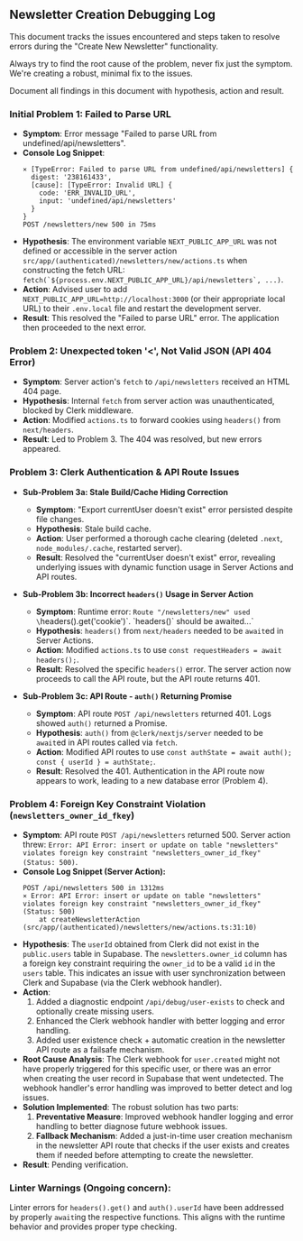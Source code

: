 ## Newsletter Creation Debugging Log

This document tracks the issues encountered and steps taken to resolve errors during the "Create New Newsletter" functionality.

Always try to find the root cause of the problem, never fix just the symptom. We're creating a robust, minimal fix to the issues.

Document all findings in this document with hypothesis, action and result.

### Initial Problem 1: Failed to Parse URL
- **Symptom**: Error message "Failed to parse URL from undefined/api/newsletters".
- **Console Log Snippet**:
  ```
  ⨯ [TypeError: Failed to parse URL from undefined/api/newsletters] {
    digest: '238161433',
    [cause]: [TypeError: Invalid URL] {
      code: 'ERR_INVALID_URL',
      input: 'undefined/api/newsletters'
    }
  }
  POST /newsletters/new 500 in 75ms
  ```
- **Hypothesis**: The environment variable `NEXT_PUBLIC_APP_URL` was not defined or accessible in the server action `src/app/(authenticated)/newsletters/new/actions.ts` when constructing the fetch URL: ``fetch(`${process.env.NEXT_PUBLIC_APP_URL}/api/newsletters`, ...)``.
- **Action**: Advised user to add `NEXT_PUBLIC_APP_URL=http://localhost:3000` (or their appropriate local URL) to their `.env.local` file and restart the development server.
- **Result**: This resolved the "Failed to parse URL" error. The application then proceeded to the next error.

### Problem 2: Unexpected token '<', Not Valid JSON (API 404 Error)
- **Symptom**: Server action's `fetch` to `/api/newsletters` received an HTML 404 page.
- **Hypothesis**: Internal `fetch` from server action was unauthenticated, blocked by Clerk middleware.
- **Action**: Modified `actions.ts` to forward cookies using `headers()` from `next/headers`.
- **Result**: Led to Problem 3. The 404 was resolved, but new errors appeared.

### Problem 3: Clerk Authentication & API Route Issues
- **Sub-Problem 3a: Stale Build/Cache Hiding Correction**
  - **Symptom**: "Export currentUser doesn't exist" error persisted despite file changes.
  - **Hypothesis**: Stale build cache.
  - **Action**: User performed a thorough cache clearing (deleted `.next`, `node_modules/.cache`, restarted server).
  - **Result**: Resolved the "currentUser doesn't exist" error, revealing underlying issues with dynamic function usage in Server Actions and API routes.

- **Sub-Problem 3b: Incorrect `headers()` Usage in Server Action**
  - **Symptom**: Runtime error: `Route "/newsletters/new" used \`headers().get('cookie')\`. \`headers()\` should be awaited...`
  - **Hypothesis**: `headers()` from `next/headers` needed to be `await`ed in Server Actions.
  - **Action**: Modified `actions.ts` to use `const requestHeaders = await headers();`.
  - **Result**: Resolved the specific `headers()` error. The server action now proceeds to call the API route, but the API route returns 401.

- **Sub-Problem 3c: API Route - `auth()` Returning Promise**
  - **Symptom**: API route `POST /api/newsletters` returned 401. Logs showed `auth()` returned a Promise.
  - **Hypothesis**: `auth()` from `@clerk/nextjs/server` needed to be `await`ed in API routes called via `fetch`.
  - **Action**: Modified API routes to use `const authState = await auth(); const { userId } = authState;`.
  - **Result**: Resolved the 401. Authentication in the API route now appears to work, leading to a new database error (Problem 4).

### Problem 4: Foreign Key Constraint Violation (`newsletters_owner_id_fkey`)
- **Symptom**: API route `POST /api/newsletters` returned 500. Server action threw: `Error: API Error: insert or update on table "newsletters" violates foreign key constraint "newsletters_owner_id_fkey" (Status: 500)`.
- **Console Log Snippet (Server Action):**
  ```
  POST /api/newsletters 500 in 1312ms
  ⨯ Error: API Error: insert or update on table "newsletters" violates foreign key constraint "newsletters_owner_id_fkey" (Status: 500)
      at createNewsletterAction (src/app/(authenticated)/newsletters/new/actions.ts:31:10)
  ```
- **Hypothesis**: The `userId` obtained from Clerk did not exist in the `public.users` table in Supabase. The `newsletters.owner_id` column has a foreign key constraint requiring the `owner_id` to be a valid `id` in the `users` table. This indicates an issue with user synchronization between Clerk and Supabase (via the Clerk webhook handler).
- **Action**:
  1. Added a diagnostic endpoint `/api/debug/user-exists` to check and optionally create missing users.
  2. Enhanced the Clerk webhook handler with better logging and error handling.
  3. Added user existence check + automatic creation in the newsletter API route as a failsafe mechanism.
- **Root Cause Analysis**: The Clerk webhook for `user.created` might not have properly triggered for this specific user, or there was an error when creating the user record in Supabase that went undetected. The webhook handler's error handling was improved to better detect and log issues.
- **Solution Implemented**:
  The robust solution has two parts:
  1. **Preventative Measure**: Improved webhook handler logging and error handling to better diagnose future webhook issues.
  2. **Fallback Mechanism**: Added a just-in-time user creation mechanism in the newsletter API route that checks if the user exists and creates them if needed before attempting to create the newsletter.
- **Result**: Pending verification.

### Linter Warnings (Ongoing concern):
Linter errors for `headers().get()` and `auth().userId` have been addressed by properly `await`ing the respective functions. This aligns with the runtime behavior and provides proper type checking. 